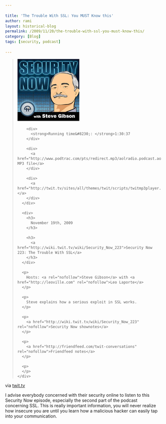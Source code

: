 ```yaml
---

title: 'The Trouble With SSL: You MUST Know this'
author: rami
layout: historical-blog 
permalink: /2009/11/20/the-trouble-with-ssl-you-must-know-this/
category: [Blog]
tags: [security, podcast]

---
```


  <blockquote>
    <div>
      <div>
        <div class='p_embed p_image_embed'>
          <img alt="The trouble with SSl" height="200" src="/assets/images/content/blog/the-trouble-with-ssl.jpg" width="200" />
        </div>
        
        <div>
          <strong>Running time&#8230;: </strong>1:30:37
        </div>
        
        <div>
          <a href="http://www.podtrac.com/pts/redirect.mp3/aolradio.podcast.aol.com/sn/sn0223.mp3">Download MP3 file</a>
        </div>
        
        <div>
          <a href="http://twit.tv/sites/all/themes/twit/scripts/twitmp3player.swf"></a>
        </div>
      </div>
      
      <div>
        <h3>
          November 19th, 2009
        </h3>
        
        <h3>
          <a href="http://wiki.twit.tv/wiki/Security_Now_223">Security Now 223: The Trouble With SSL</a>
        </h3>
      </div>
      
      <p>
        Hosts: <a rel="nofollow">Steve Gibson</a> with <a href="http://leoville.com" rel="nofollow">Leo Laporte</a>
      </p>
      
      <p>
        Steve explains how a serious exploit in SSL works.
      </p>
      
      <p>
        <a href="http://wiki.twit.tv/wiki/Security_Now_223" rel="nofollow">Security Now shownotes</a>
      </p>
      
      <p>
        <a href="http://friendfeed.com/twit-conversations" rel="nofollow">Friendfeed notes</a>
      </p>
      
      <p>
      </p>
    </div>
  </blockquote>
  
via [twit.tv](http://twit.tv/sn)
  
I advise everybody concerned with their security online to listen to this Security Now episode, especially the second part of the podcast concerning SSL. This is really important information, you will never realize how insecure you are until you learn how a malicious hacker can easily tap into your communication.
